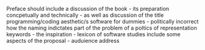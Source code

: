 Preface should include a discussion of the book - its preparation concpetually and technically - as well as discussion of the title
programming/coding
aesthetic/s
software for dummies - politically incorrect
how the naming indictates part of the problem of a poltics of representation
keywords - the inspiration - lexicon of software studies
include some aspects of the proposal - auduience address